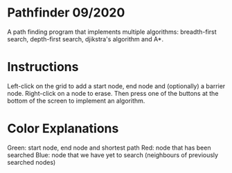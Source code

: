 # Pathfinder 09/2020
A path finding program that implements multiple algorithms: breadth-first search, depth-first search, djikstra's algorithm and A*.

# Instructions
Left-click on the grid to add a start node, end node and (optionally) a barrier node. Right-click on a node to erase. Then press one 
of the buttons at the bottom of the screen to implement an algorithm.

# Color Explanations
Green: start node, end node and shortest path
Red: node that has been searched
Blue: node that we have yet to search (neighbours of previously searched nodes)
